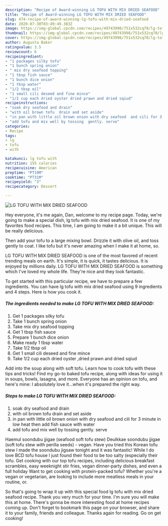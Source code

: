 ```yaml
---
description: "Recipe of Award-winning LG TOFU WITH MIX DRIED SEAFOOD"
title: "Recipe of Award-winning LG TOFU WITH MIX DRIED SEAFOOD"
slug: 474-recipe-of-award-winning-lg-tofu-with-mix-dried-seafood
date: 2020-07-30T03:49:49.383Z
image: https://img-global.cpcdn.com/recipes/49743998/751x532cq70/lg-tofu-with-mix-dried-seafood-recipe-main-photo.jpg
thumbnail: https://img-global.cpcdn.com/recipes/49743998/751x532cq70/lg-tofu-with-mix-dried-seafood-recipe-main-photo.jpg
cover: https://img-global.cpcdn.com/recipes/49743998/751x532cq70/lg-tofu-with-mix-dried-seafood-recipe-main-photo.jpg
author: Augusta Baker
ratingvalue: 3.5
reviewcount: 6
recipeingredient:
- "1 packages silky tofu"
- "1 bunch spring onion"
- " mix dry seafood topping"
- "1 tbsp fish sauce"
- "1 bunch dice onion"
- "1 tbsp water"
- "1/2 tbsp oil"
- "1 small cili deseed and fine mince"
- "1/2 cup each dried oyster dried prawn and dried sqiud"
recipeinstructions:
- "soak dry seafood and drain"
- "with oil brown tofu  drain and set aside"
- "in pan with little oil brown onion with dry seafood  and cili for 3 minute in low heat then add fish sauce with water"
- "add tofu and mix well by tossing  gently. serve"
categories:
- Recipe
tags:
- lg
- tofu
- with

katakunci: lg tofu with 
nutrition: 155 calories
recipecuisine: American
preptime: "PT19M"
cooktime: "PT31M"
recipeyield: "3"
recipecategory: Dessert

---
```



![LG TOFU WITH MIX DRIED SEAFOOD](https://img-global.cpcdn.com/recipes/49743998/751x532cq70/lg-tofu-with-mix-dried-seafood-recipe-main-photo.jpg)

Hey everyone, it's me again, Dan, welcome to my recipe page. Today, we're going to make a special dish, lg tofu with mix dried seafood. It is one of my favorites food recipes. This time, I am going to make it a bit unique. This will be really delicious.

Then add your tofu to a large mixing bowl. Drizzle it with olive oil, and toss gently to coat. I like tofu but it&#39;s never amazing when I make it at home, so.

LG TOFU WITH MIX DRIED SEAFOOD is one of the most favored of recent trending meals on earth. It's simple, it is quick, it tastes delicious. It is enjoyed by millions daily. LG TOFU WITH MIX DRIED SEAFOOD is something which I've loved my whole life. They're nice and they look fantastic.


To get started with this particular recipe, we have to prepare a few ingredients. You can have lg tofu with mix dried seafood using 9 ingredients and 4 steps. Here is how you cook it.

<!--inarticleads1-->

##### The ingredients needed to make LG TOFU WITH MIX DRIED SEAFOOD:

1. Get 1 packages silky tofu
1. Take 1 bunch spring onion
1. Take  mix dry seafood topping
1. Get 1 tbsp fish sauce
1. Prepare 1 bunch dice onion
1. Make ready 1 tbsp water
1. Take 1/2 tbsp oil
1. Get 1 small cili deseed and fine mince
1. Take 1/2 cup each dried oyster ,dried prawn and dried sqiud


Add into the soup along with soft tofu. Learn how to cook tofu with these tips and tricks! Find my go-to baked tofu recipe, along with ideas for using it in soups, bowls, lasagna, and more. Everyone has an opinion on tofu, and here&#39;s mine: I absolutely love it…when it&#39;s prepared the right way. 

<!--inarticleads2-->

##### Steps to make LG TOFU WITH MIX DRIED SEAFOOD:

1. soak dry seafood and drain
1. with oil brown tofu  drain and set aside
1. in pan with little oil brown onion with dry seafood  and cili for 3 minute in low heat then add fish sauce with water
1. add tofu and mix well by tossing  gently. serve


Haemul soondubu jjigae (seafood soft tofu stew) Deulkkae soondubu jjigae (soft tofu stew with perilla seeds) - vegan. Have you tried this Korean tofu stew I made the soondubu jigsaw tonight and it was fantastic! While I do love BCD tofu house I just found their food to be too salty (especially their tofu. Get cooking with our top tofu recipes, including delicious breakfast scrambles, easy weeknight stir fries, vegan dinner-party dishes, and even a full holiday Want to get cooking with protein-packed tofu? Whether you&#39;re a vegan or vegetarian, are looking to include more meatless meals in your routine, or. 

So that's going to wrap it up with this special food lg tofu with mix dried seafood recipe. Thank you very much for your time. I'm sure you will make this at home. There's gonna be more interesting food at home recipes coming up. Don't forget to bookmark this page on your browser, and share it to your family, friends and colleague. Thanks again for reading. Go on get cooking!
